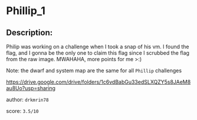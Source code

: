 
# Phillip_1
## Description:
Philip was working on a challenge when I took a snap of his vm. I found the flag, and I gonna be the only one to claim this flag since I scrubbed the flag from the raw image. MWAHAHA, more points for me >:)

Note: the dwarf and system map are the same for all `Phillip` challenges

https://drive.google.com/drive/folders/1c6vdBabGu33edSLXQZY5s8JAeM8au8Uo?usp=sharing

author: `drkmrin78`

score: `3.5/10`

